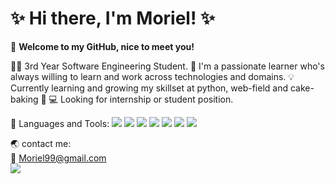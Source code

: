 # :sparkles: Hi there, I'm Moriel! :sparkles:
:wave: **Welcome to my GitHub, nice to meet you!**

:woman_technologist: 3rd Year Software Engineering Student.
:open_book: I'm a passionate learner who's always willing to learn and work across technologies and domains.
:bulb: Currently learning and growing my skillset at python, web-field and cake-baking :cake:
:computer: Looking for internship or student position.



:rocket: Languages and Tools:
<img src="https://img.shields.io/badge/c++%20-%2300599C.svg?&style=for-the-badge&logo=c%2B%2B&ogoColor=white"/> <img src="https://img.shields.io/badge/c%20-%2300599C.svg?&style=for-the-badge&logo=c&logoColor=white"/> <img src="https://img.shields.io/badge/html5%20-%23E34F26.svg?&style=for-the-badge&logo=html5&logoColor=white"/> <img src="https://img.shields.io/badge/css3%20-%231572B6.svg?&style=for-the-badge&logo=css3&logoColor=white"/> <img src="https://img.shields.io/badge/javascript%20-%23323330.svg?&style=for-the-badge&logo=javascript&logoColor=%23F7DF1E"/> <img src="https://img.shields.io/badge/python%20-%2314354C.svg?&style=for-the-badge&logo=python&logoColor=white"/> 
<img src="https://img.shields.io/badge/mysql-%2300f.svg?&style=for-the-badge&logo=mysql&logoColor=white"/>



:earth_asia: contact me: <br>
:email: Moriel99@gmail.com<br>
<a href="https://www.linkedin.com/in/morielturjeman/">
<img src="https://img.shields.io/badge/linkedin%20-%230077B5.svg?&style=for-the-badge&logo=linkedin&logoColor=white"/>
</a>
